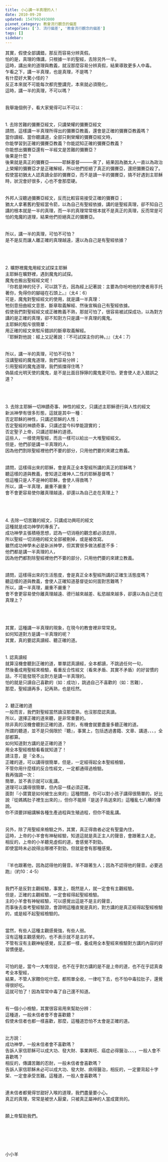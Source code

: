 ```yaml
---
title: 小心講一半真理的人！
date: 2010-09-20
updated: 1547992493000
pixnet_category: 教會流行觀念的偏差
categories: ['3. 流行偏差', '教會流行觀念的偏差']
tags: []
sidebar: 
---
```


<p>其實，假使全部講錯，那反而容易分辨真假。<br/>怕的是，真理的傳講，只根據一半的聖經，去除另外一半。<br/>這時，講出來的道理與教義，就沒那麼容易分辨真假，結果導致更多人中毒。<br/><!--more-->乍看之下，講一半真理，也是真理，不是嗎？<br/>有什麼好大驚小怪的？<br/>反正本來就不可能每次都完整講完，本來就必須簡化，<br/>這時，講一半的真理，不可以嗎？<br/><br/><br/>我舉幾個例子，看大家覺得可以不可以：<br/><br/><br/>1.	去除苦難的彌賽亞經文，只講榮耀的彌賽亞經文<br/>請問，這樣講一半真理所得出的彌賽亞教義，還會是正確的彌賽亞教義嗎？<br/>當你讀經、當你聽講道，全部只剩榮耀的彌賽亞經文時，<br/>你能學習到正確的彌賽亞教義？你能認知正確的彌賽亞教義？<br/>你能想出彌賽亞還有一半經文是苦難的彌賽亞？<br/>後果是什麼？<br/>後果就是真正的彌賽亞———耶穌基督———來了，結果因為猶太人一直以為政治上榮耀的彌賽亞才是正確解經，所以他們拒絕了真正的彌賽亞，還把彌賽亞殺了。<br/>假使當初猶太人認真讀全部的彌賽亞，而不是讀一半的彌賽亞，搞不好遇到主耶穌時，狀況會好很多，心也不會那麼硬。<br/><br/><br/>外邦人沒聽過彌賽亞經文，反而比較容易接受正確的彌賽亞；<br/>猶太人拿著舊約聖經當令箭，以為自己有聖經依據，講的是聖經真理，卻不知自己講的根本就是一半的真理，而一半的真理常常根本就不是真正的真理，反而常是可怕的鬼魔的道理，結果他們拒絕真正的彌賽亞。<br/><br/><br/>所以，講一半的真理，可怕不可怕？<br/>是不是反而讓人離正確的真理越遠，還以為自己是有聖經依據？<br/><br/><br/><br/><br/>2.	曠野裡魔鬼用經文試探主耶穌<br/>主耶穌在曠野裡，遇到魔鬼的試探。<br/>魔鬼也搬出聖經經文呢！<br/>『你若是神的兒子，可以跳下去，因為經上記著說：主要為你吩咐他的使者用手托著你，免得你的腳碰在石頭上。』（太4：6）<br/>可是，魔鬼對聖經經文的使用，就是講一半真理：<br/>牠刻意扭曲經文意思、斷章取義解經、然後宣稱自己有聖經依據。<br/>假使我們對聖經經文或正確教義不熟，那就可怕了，很容易被試探成功，以為對方講的是正確的真理，卻不知對方只是講一半真理的魔鬼。<br/>主耶穌的駁斥很簡單：<br/>用正確的經文來駁斥錯誤的斷章取義解經。<br/>『耶穌對他說：經上又記著說：『不可試探主你的神。』』（太4：7）<br/><br/><br/>所以，講一半的真理，可怕不可怕？<br/>沒講聖經的魔鬼道理，我們容易分辨；<br/>引用聖經的魔鬼道理，我們抵擋得住嗎？<br/>偽裝成光明天使的魔鬼，是不是比面目猙獰的魔鬼更可怕，更會使人走入錯誤之道？<br/><br/><br/><br/><br/>3.	去除主耶穌一切神蹟奇事、神性的經文，只講述主耶穌德行與人性的經文<br/>新派神學有很多形態，這就是其中一種：<br/>否定耶穌的神性，只講述耶穌的人性；<br/>否定聖經的神蹟奇事，只講述當今科學能證實的；<br/>否定聖子上帝，只講述耶穌的道德。<br/>這些人，一樣使用聖經，而且一樣可以給出一大堆聖經經文。<br/>但是，他們卻是講一半真理的人，<br/>因為他們割除聖經裡他們不要的部分，只用他們要的來建立教義。<br/><br/><br/>請問，這樣得出來的耶穌，會是真正全本聖經所講的真正的耶穌嗎？<br/>聽這樣的道與教義，會知道正確神人二性的耶穌基督嗎？<br/>信這種只是人不是神的耶穌，會使人得救嗎？<br/>所以，講一半真理，嚴重不嚴重？<br/>會不會更容易使你離真理越遠，卻還以為自己走在真理上？<br/><br/><br/><br/><br/>4.	去除一切苦難的經文，只講成功興旺的經文<br/>這種就是成功神學的專長了。<br/>成功神學主張積極思想，認為一切消極的觀念都必須去除，<br/>所以聖經一切消極的經文全部被刪掉，或是被改寫。<br/>雖然成功神學未必是新派神學，但其實很多做法都差不多：<br/>他們都是講一半真理的人，<br/>因為他們都割除聖經裡他們不要的部分，只用他們要的來建立教義。<br/><br/><br/>請問，這樣得出來的生活態度，會是真正全本聖經所講的正確生活態度嗎？<br/>聽這樣的道與教義，會使人正確知道基督徒如何面對苦難嗎？<br/>所以，講一半真理，嚴重不嚴重？<br/>會不會更容易使你離真理越遠、德行越來越差、私慾越來越多，卻還以為自己走在真理上？<br/><br/><br/><br/><br/>其實，這種講一半真理的現象，在現今的教會裡非常常見。<br/>如何知道對方是講一半真理的呢？<br/>其實，真的要認真讀經、聽正確的道。<br/><br/><br/>1.	認真讀經<br/>就算沒機會聽到正確的道，單單認真讀經，全本都讀，不跳過任何一句，<br/>然後養成用聖經來檢驗，看重反合性經文（看來矛盾、其實不矛盾）的好習慣的話，不可能發現不出對方是講一半真理的。<br/>怕的就是只讀自己喜歡的（如：成功），跳過自己不喜歡的（如：苦難），<br/>那麼，聖經讀再多，記再熟，也是枉然。<br/><br/><br/>2.	聽正確的道<br/>一般而言，我們對聖經當然讀沒那麼熟，也沒那麼認真讀。<br/>所以，選擇正確的道來聽，是非常重要的。<br/>除非真的沒機會聽到正確的道，否則，有機會就要盡量多聽正確的道。<br/>所謂的聽道，並不是只侷限於『聽』，事實上，包括透過書籍、文章、講道、、、，全部都算。<br/>如何知道對方講的是正確的道？<br/>用全本聖經檢驗看看就知道了！<br/>請注意，是『全本』。<br/>正確的道，可以講得很簡單，但是，一定經得起全本聖經檢驗，<br/>不管你用什麼樣的反合性經文，一定都通得過檢驗。<br/>我再強調一次：<br/>簡單，並不表示就可以亂講。<br/>道理可以講得很簡單，但內容一樣必須正確。<br/>面對『小寶寶是如何被生出來的』這種問題，你可以對小孩子講得很簡單的，好比說『從媽媽肚子裡生出來的』，但你不能掰『是送子鳥送來的』這種亂七八糟的傳說。<br/>你不須要詳細講解各種生產過程與生殖過程，但你不能亂講。<br/><br/><br/>另外，除了用聖經來檢驗之外，其實，真正得救者必定有聖靈內住，<br/>這時，上帝的小羊會有神秘經驗，知道這就是真正主人的聲音，會跟著主人走。<br/>相反的，上帝的小羊聽見虛假的道，會感覺不對勁。<br/>即使當時未必說得出哪裡不對勁，但就是會有那種感覺。<br/><br/><br/>『羊也跟著他，因為認得他的聲音。羊不跟著生人；因為不認得他的聲音。必要逃跑』（約10：4-5）<br/><br/><br/>我們不是反對主觀經驗，事實上，既然是人，就一定會有主觀經驗。<br/>但是，正確的主觀經驗，一定會經得起聖經檢驗。<br/>主的小羊會有神秘經驗，可以感覺出這是不是主的聲音，<br/>而事後去查考聖經驗證，會證明這種直覺是真的，對方講的是真正經得起聖經檢驗的，或是經不起聖經檢驗的。<br/><br/><br/>當然，有些人這種主觀感覺強，有些人弱。<br/>沒有這種主觀感覺的，也不表示就不是主的羊。<br/>不管有沒有主觀神秘感覺，反正都一樣，養成用全本聖經來檢驗對方講的內容的好習慣便是。<br/><br/><br/>可怕的是，當今一大堆信徒，也不在乎對方講的是不是上帝的道，也不在乎認真查考全本聖經，<br/>結果，不管人家餵你吃什麼，都照單全收，一律吃下去，也不怕中毒拉肚子，還覺得很好吃。<br/>這就可怕了！因為常常中毒了自己還不知道。<br/><br/><br/>有一個小小檢驗，其實很容易用來幫助分辨：<br/>這種道，一般未信者會不會喜歡聽？<br/>假使未信者也都一樣喜歡，那麼，這種道恐怕不太會是正確的道。<br/><br/><br/>比方說：<br/>成功神學，一般未信者會不喜歡嗎？<br/>告訴人家信耶穌可以成大功、發大財、事業興旺、癌症必得醫治、、、，一般人會不喜歡嗎？<br/>相反的，傳講苦難的忍耐，一般未信者會喜歡嗎？<br/>告訴人家信耶穌未必可以成大功、發大財、病得醫治，相反的，一定要背起十字架、一定會承受苦難。這種道，一般人會喜歡嗎？<br/><br/><br/>連未信者都覺得甘甜好入喉的道理，我們盡量要小心。<br/>真正的真理，常常是被世人厭棄，只被真正屬神的人當成寶貝的。<br/><br/><br/>願上帝幫助我們。<br/><br/><br/><br/><br/><br/><br/>小小羊<br/>
</p>